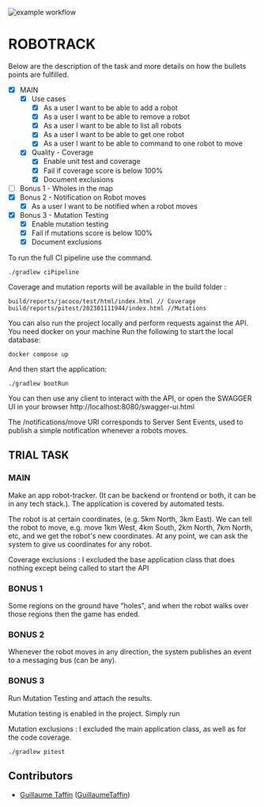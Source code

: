![example workflow](https://github.com/techexcellenceio/airline-tracking/actions/workflows/ci.yml/badge.svg)

# ROBOTRACK

Below are the description of the task and more details on how the bullets points are fulfilled.

- [x] MAIN
    - [x] Use cases
        - [x] As a user I want to be able to add a robot
        - [x] As a user I want to be able to remove a robot
        - [x] As a user I want to be able to list all robots
        - [x] As a user I want to be able to get one robot
        - [x] As a user I want to be able to command to one robot to move
    - [x] Quality - Coverage
        - [x] Enable unit test and coverage
        - [x] Fail if coverage score is below 100%
        - [x] Document exclusions
- [ ] Bonus 1 - Wholes in the map
- [x] Bonus 2 - Notification on Robot moves
    - [x] As a user I want to be notified when a robot moves
- [x] Bonus 3 - Mutation Testing
    - [x] Enable mutation testing
    - [x] Fail if mutations score is below 100%
    - [x] Document exclusions

To run the full CI pipeline use the command.

```
./gradlew ciPipeline
```

Coverage and mutation reports will be available in the build folder :

```
build/reports/jacoco/test/html/index.html // Coverage
build/reports/pitest/202301111944/index.html //Mutations
```

You can also run the project locally and perform requests against the API. You need docker on your machine
Run the following to start the local database:

```
docker compose up
```

And then start the application:

```
./gradlew bootRun
```

You can then use any client to interact with the API, or open the SWAGGER UI in your
browser http://localhost:8080/swagger-ui.html

The /notifications/move URI corresponds to Server Sent Events, used to publish a simple notification whenever a robots
moves.

## TRIAL TASK

### MAIN

Make an app robot-tracker. (It can be backend or frontend or both, it can be in any tech stack.). The application is
covered by automated tests.

The robot is at certain coordinates, (e.g. 5km North, 3km East). We can tell the robot to move, e.g. move 1km West, 4km
South, 2km North, 7km North, etc, and we get the robot's new coordinates. At any point, we can ask the system to give us
coordinates for any robot.

Coverage exclusions :
I excluded the base application class that does nothing except being called to start the API

### BONUS 1

Some regions on the ground have "holes", and when the robot walks over those regions then the game has ended.

### BONUS 2

Whenever the robot moves in any direction, the system publishes an event to a messaging bus (can be any).

### BONUS 3

Run Mutation Testing and attach the results.

Mutation testing is enabled in the project. Simply run

Mutation exclusions :
I excluded the main application class, as well as for the code coverage.

```
./gradlew pitest
```

## Contributors

- [Guillaume Taffin](https://www.linkedin.com/in/guillaume-taffin-31343b129/) ([GuillaumeTaffin](https://github.com/GuillaumeTaffin))
